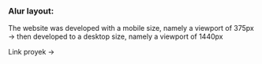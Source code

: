 ### Alur layout:
The website was developed with a mobile size, namely a viewport of 375px -> then developed to a desktop size, namely a viewport of 1440px



Link proyek ->